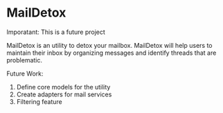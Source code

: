 # MailDetox
Imporatant: This is a future project

MailDetox is an utility to detox your mailbox. MailDetox will help users to maintain their inbox by organizing messages and identify threads that are problematic.

Future Work:
1. Define core models for the utility
2. Create adapters for mail services
3. Filtering feature
